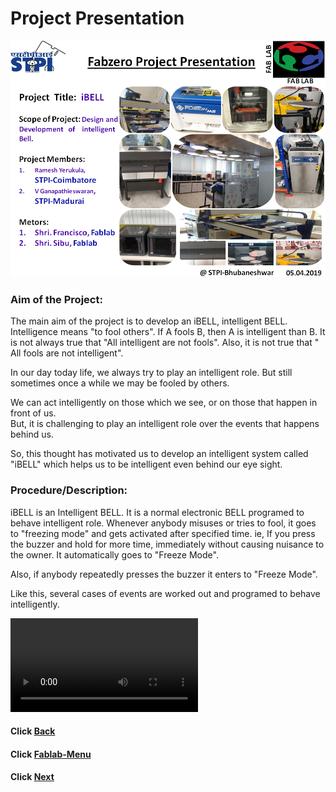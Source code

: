 

#  Project   Presentation
   
![Project Slide](/images/projectslide.png)




### Aim of the Project: 

The main aim of the project is to develop an iBELL, intelligent BELL. 
Intelligence means "to fool others". If A fools B, then A is intelligent than B.   It is not always true that "All intelligent are not fools".
Also, it is  not  true  that " All fools  are not intelligent". 

In  our day today life, we  always try  to play  an intelligent  role.  But  still sometimes once a while we may be fooled by others. 

We can act intelligently  on  those  which we see, or on  those that happen in front of us.  
But, it is challenging to play an intelligent role over the events that happens behind us. 

So, this thought has  motivated us to develop an intelligent system called "iBELL" 
which helps us to be intelligent  even behind our eye  sight. 

### Procedure/Description:

iBELL  is an Intelligent BELL. It is a normal electronic BELL programed to behave intelligent role.
Whenever anybody misuses or  tries to fool, it goes to "freezing mode"  and gets  activated after specified time.
ie, If you press the buzzer and hold for more time,  immediately without causing nuisance to the owner.  It automatically
goes  to "Freeze Mode".

Also,  if anybody repeatedly presses the buzzer  it enters to "Freeze Mode".

Like this,  several cases of events  are worked out  and  programed to behave  intelligently.


![Project video](/images/project-video.mp4)
#### Click [Back](/mdfiles/pcb-design.md)
#### Click [Fablab-Menu](/mdfiles/Fab-Lab.md)
#### Click [Next](/mdfiles/Thankyou.md)